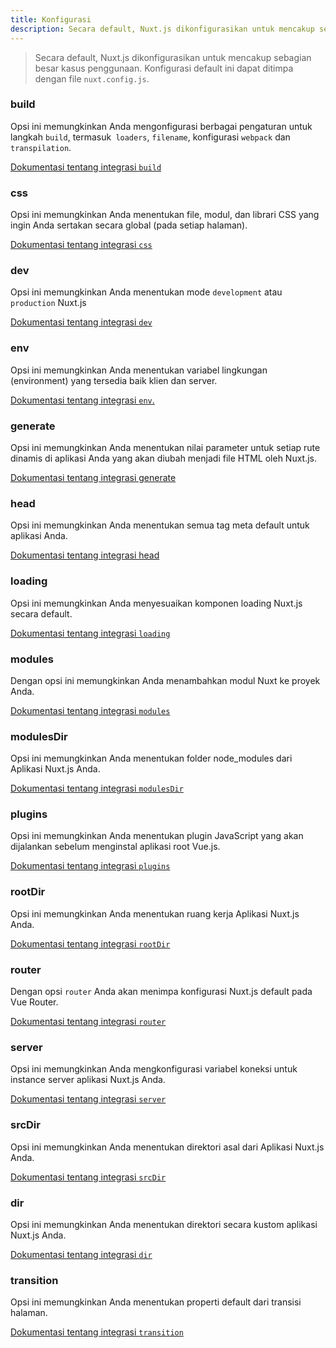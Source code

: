 ```yaml
---
title: Konfigurasi
description: Secara default, Nuxt.js dikonfigurasikan untuk mencakup sebagian besar kasus penggunaan. Konfigurasi default ini dapat ditimpa dengan menggunakan file `nuxt.config.js`.
---
```


> Secara default, Nuxt.js dikonfigurasikan untuk mencakup sebagian besar kasus penggunaan. Konfigurasi default ini dapat ditimpa dengan file `nuxt.config.js`.

### build

Opsi ini memungkinkan Anda mengonfigurasi berbagai pengaturan untuk langkah `build`, termasuk` loaders`, `filename`, konfigurasi `webpack` dan `transpilation`.

[Dokumentasi tentang integrasi `build`](/api/configuration-build)

### css

Opsi ini memungkinkan Anda menentukan file, modul, dan librari CSS yang ingin Anda sertakan secara global (pada setiap halaman).

[Dokumentasi tentang integrasi `css`](/api/configuration-css)

### dev

Opsi ini memungkinkan Anda menentukan mode `development` atau `production` Nuxt.js

[Dokumentasi tentang integrasi `dev`](/api/configuration-dev)

### env

Opsi ini memungkinkan Anda menentukan variabel lingkungan (environment) yang tersedia baik klien dan server.

[Dokumentasi tentang integrasi `env`.](/api/configuration-env)

### generate

Opsi ini memungkinkan Anda menentukan nilai parameter untuk setiap rute dinamis di aplikasi Anda yang akan diubah menjadi file HTML oleh Nuxt.js.

[Dokumentasi tentang integrasi generate](/api/configuration-generate)

### head

Opsi ini memungkinkan Anda menentukan semua tag meta default untuk aplikasi Anda.

[Dokumentasi tentang integrasi head](/api/configuration-head)

### loading

Opsi ini memungkinkan Anda menyesuaikan komponen loading Nuxt.js secara default.

[Dokumentasi tentang integrasi `loading`](/api/configuration-loading)

### modules

Dengan opsi ini memungkinkan Anda menambahkan modul Nuxt ke proyek Anda.

[Dokumentasi tentang integrasi `modules`](/api/configuration-modules)

### modulesDir

Opsi ini memungkinkan Anda menentukan folder node_modules dari Aplikasi Nuxt.js Anda.

[Dokumentasi tentang integrasi `modulesDir`](/api/configuration-modulesdir)


### plugins

Opsi ini memungkinkan Anda menentukan plugin JavaScript yang akan dijalankan sebelum menginstal aplikasi root Vue.js.

[Dokumentasi tentang integrasi `plugins`](/api/configuration-plugins)

### rootDir

Opsi ini memungkinkan Anda menentukan ruang kerja Aplikasi Nuxt.js Anda.

[Dokumentasi tentang integrasi `rootDir`](/api/configuration-rootdir)

### router

Dengan opsi `router` Anda akan menimpa konfigurasi Nuxt.js default pada Vue Router.

[Dokumentasi tentang integrasi `router`](/api/configuration-router)

### server

Opsi ini memungkinkan Anda mengkonfigurasi variabel koneksi untuk instance server aplikasi Nuxt.js Anda.

[Dokumentasi tentang integrasi `server`](/api/configuration-server)

### srcDir

Opsi ini memungkinkan Anda menentukan direktori asal dari Aplikasi Nuxt.js Anda.

[Dokumentasi tentang integrasi `srcDir`](/api/configuration-srcdir)

### dir

Opsi ini memungkinkan Anda menentukan direktori secara kustom aplikasi Nuxt.js Anda.

[Dokumentasi tentang integrasi `dir`](/api/configuration-dir)

### transition

Opsi ini memungkinkan Anda menentukan properti default dari transisi halaman.

[Dokumentasi tentang integrasi `transition`](/api/configuration-transition)
